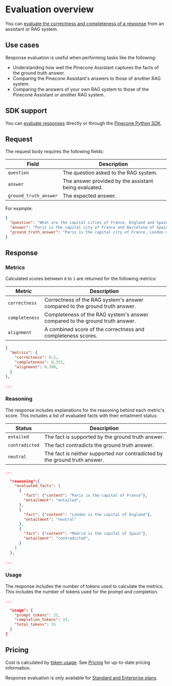 # Evaluation overview

You can [evaluate the correctness and completeness of a response](/guides/assistant/evaluate-answers) from an assistant or RAG system.

## Use cases

Response evaluation is useful when performing tasks like the following:

* Understanding how well the Pinecone Assistant captures the facts of the ground truth answer.
* Comparing the Pinecone Assistant's answers to those of another RAG system.
* Comparing the answers of your own RAG system to those of the Pinecone Assistant or another RAG system.

## SDK support

You can [evaluate responses](/reference/api/2025-01/assistant/metrics_alignment) directly or through the [Pinecone Python SDK](/reference/python-sdk).

## Request

The request body requires the following fields:

| Field                 | Description                                           |
| --------------------- | ----------------------------------------------------- |
| `question`            | The question asked to the RAG system.                 |
| `answer`              | The answer provided by the assistant being evaluated. |
| `ground_truth_answer` | The expected answer.                                  |

For example:

```json
{
  "question": "What are the capital cities of France, England and Spain?",
  "answer": "Paris is the capital city of France and Barcelona of Spain",
  "ground_truth_answer": "Paris is the capital city of France, London of England and Madrid of Spain."
}
```

## Response

### Metrics

Calculated scores between `0` to `1` are returned for the following metrics:

| Metric         | Description                                                                  |
| -------------- | ---------------------------------------------------------------------------- |
| `correctness`  | Correctness of the RAG system's answer compared to the ground truth answer.  |
| `completeness` | Completeness of the RAG system's answer compared to the ground truth answer. |
| `alignment`    | A combined score of the correctness and completeness scores.                 |

```json
{
  "metrics": {
    "correctness": 0.5,
    "completeness": 0.333,
    "alignment": 0.398,
  }
},

...
```

### Reasoning

The response includes explanations for the reasoning behind each metric's score. This includes a list of evaluated facts with their entailment status:

| Status         | Description                                                                |
| -------------- | -------------------------------------------------------------------------- |
| `entailed`     | The fact is supported by the ground truth answer.                          |
| `contradicted` | The fact contradicts the ground truth answer.                              |
| `neutral`      | The fact is neither supported nor contradicted by the ground truth answer. |

```json
...

  "reasoning":{
    "evaluated_facts": [
      {
        "fact": {"content": "Paris is the capital of France"},
        "entailment": "entailed",
      },
      {
        "fact": {"content": "London is the capital of England"},
        "entailment": "neutral"
      },
      {
        "fact": {"content": "Madrid is the capital of Spain"},
        "entailment": "contradicted",
      }
    ]
  },

...
```

### Usage

The response includes the number of tokens used to calculate the metrics. This includes the number of tokens used for the prompt and completion.

```json
...

  "usage": {
    "prompt_tokens": 22,
    "completion_tokens": 33,
    "total_tokens": 55
  }
}
```

## Pricing

Cost is calculated by [token usage](#usage). See [Pricing](https://www.pinecone.io/pricing/) for up-to-date pricing information.

Response evaluation is only available for [Standard and Enterprise plans](https://www.pinecone.io/pricing/).
